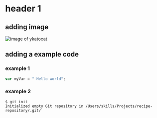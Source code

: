 # header 1 
## adding image
![image of ykatocat](https://octodex.github.com/images/yaktocat.png)
## adding a example code
### example 1
``` javascript
var myVar = " Hello world";
```
### example 2
```
$ git init
Initialized empty Git repository in /Users/skills/Projects/recipe-repository/.git/
```
